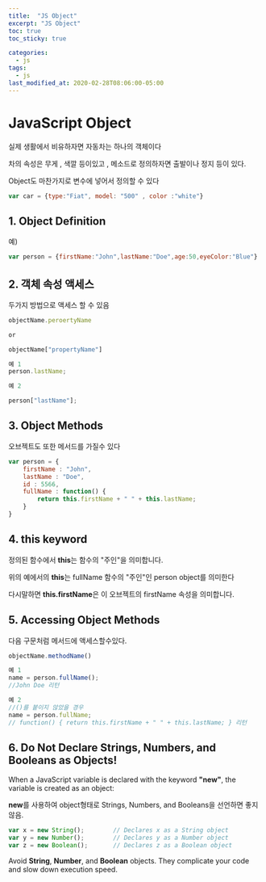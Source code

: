 ```yaml
---
title:  "JS Object"
excerpt: "JS Object"
toc: true
toc_sticky: true

categories:
  - js
tags:
  - js
last_modified_at: 2020-02-28T08:06:00-05:00
---
```



# JavaScript Object

실제 생활에서 비유하자면 자동차는 하나의 객체이다

차의 속성은 무게 , 색깔 등이있고 , 메소드로 정의하자면 출발이나 정지 등이 있다.

Object도 마찬가지로 변수에 넣어서 정의할 수 있다

```js
var car = {type:"Fiat", model: "500" , color :"white"}
```



## 1. Object Definition
예)
```js
var person = {firstName:"John",lastName:"Doe",age:50,eyeColor:"Blue"}
```


## 2. 객체 속성 액세스

두가지 방법으로 액세스 할 수 있음

```js
objectName.peroertyName

or

objectName["propertyName"]

예 1
person.lastName;

예 2

person["lastName"];
```

## 3. Object Methods

오브젝트도 또한 메서드를 가질수 있다

```js
var person = {
    firstName : "John",
    lastName : "Doe",
    id : 5566,
    fullName : function() {
        return this.firstName + " " + this.lastName;
    }
}

```

## 4. this keyword

정의된 함수에서 **this**는 함수의 "주인"을 의미합니다.

위의 예에서의 **this**는 fullName 함수의 "주인"인 person object를 의미한다

다시말하면 **this.firstName**은 이 오브젝트의 firstName 속성을 의미합니다.


## 5. Accessing Object Methods

다음 구문처럼 메서드에 액세스할수있다.
```js
objectName.methodName()

예 1
name = person.fullName();
//John Doe 리턴 

예 2 
//()를 붙이지 않았을 경우
name = person.fullName;
// function() { return this.firstName + " " + this.lastName; } 리턴
```

## 6. Do Not Declare Strings, Numbers, and Booleans as Objects!
When a JavaScript variable is declared with the keyword **"new"**, the variable is created as an object:

**new**를 사용하여 object형태로 Strings, Numbers, and Booleans을 선언하면 좋지않음.

```js
var x = new String();        // Declares x as a String object
var y = new Number();        // Declares y as a Number object
var z = new Boolean();       // Declares z as a Boolean object
```
Avoid **String**, **Number**, and **Boolean** objects. They complicate your code and slow down execution speed.